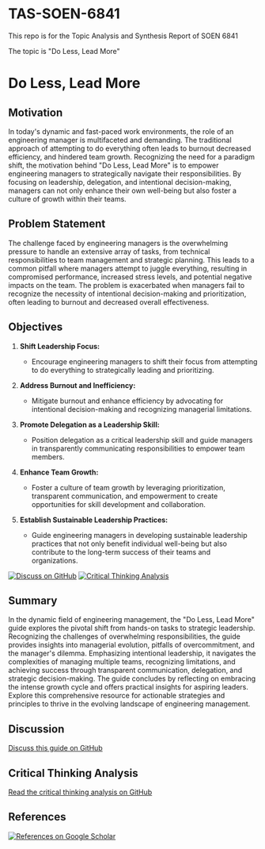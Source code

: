 # TAS-SOEN-6841
This repo is for the Topic Analysis and Synthesis Report of SOEN 6841


The topic is "Do Less, Lead More"

# Do Less, Lead More

## Motivation

In today's dynamic and fast-paced work environments, the role of an engineering manager is multifaceted and demanding. The traditional approach of attempting to do everything often leads to burnout decreased efficiency, and hindered team growth. Recognizing the need for a paradigm shift, the motivation behind "Do Less, Lead More" is to empower engineering managers to strategically navigate their responsibilities. By focusing on leadership, delegation, and intentional decision-making, managers can not only enhance their own well-being but also foster a culture of growth within their teams.

## Problem Statement

The challenge faced by engineering managers is the overwhelming pressure to handle an extensive array of tasks, from technical responsibilities to team management and strategic planning. This leads to a common pitfall where managers attempt to juggle everything, resulting in compromised performance, increased stress levels, and potential negative impacts on the team. The problem is exacerbated when managers fail to recognize the necessity of intentional decision-making and prioritization, often leading to burnout and decreased overall effectiveness.

## Objectives

1. **Shift Leadership Focus:**
   - Encourage engineering managers to shift their focus from attempting to do everything to strategically leading and prioritizing.

2. **Address Burnout and Inefficiency:**
   - Mitigate burnout and enhance efficiency by advocating for intentional decision-making and recognizing managerial limitations.

3. **Promote Delegation as a Leadership Skill:**
   - Position delegation as a critical leadership skill and guide managers in transparently communicating responsibilities to empower team members.

4. **Enhance Team Growth:**
   - Foster a culture of team growth by leveraging prioritization, transparent communication, and empowerment to create opportunities for skill development and collaboration.

5. **Establish Sustainable Leadership Practices:**
   - Guide engineering managers in developing sustainable leadership practices that not only benefit individual well-being but also contribute to the long-term success of their teams and organizations.

[![Discuss on GitHub](https://img.shields.io/badge/Discuss%20on%20GitHub-blue?style=flat&logo=github)](#)
[![Critical Thinking Analysis](https://img.shields.io/badge/Critical%20Thinking%20Analysis-blue?style=flat&logo=github)](#)

## Summary
In the dynamic field of engineering management, the "Do Less, Lead More" guide explores the pivotal shift from hands-on tasks to strategic leadership. Recognizing the challenges of overwhelming responsibilities, the guide provides insights into managerial evolution, pitfalls of overcommitment, and the manager's dilemma. Emphasizing intentional leadership, it navigates the complexities of managing multiple teams, recognizing limitations, and achieving success through transparent communication, delegation, and strategic decision-making. The guide concludes by reflecting on embracing the intense growth cycle and offers practical insights for aspiring leaders. Explore this comprehensive resource for actionable strategies and principles to thrive in the evolving landscape of engineering management.

## Discussion

[Discuss this guide on GitHub](#)

## Critical Thinking Analysis

[Read the critical thinking analysis on GitHub](#)

## References

[![References on Google Scholar](https://img.shields.io/badge/References%20on%20Google%20Scholar-blue?style=flat&logo=google-scholar)](#)

